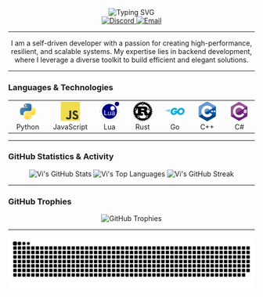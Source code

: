 <div align="center">
  <img src="https://readme-typing-svg.demolab.com?font=Fira+Code&weight=700&pause=1000&color=A382E4¢er=true&vCenter=true&width=550&lines=Hi%2C+I'm+Vi+%F0%9F%91%8B;A+Developer+Focused+on+Performance+%26+Precision;Architecting+Robust+%26+Scalable+Solutions" alt="Typing SVG" />
</div>

<div align="center">
  <a href="https://discord.com/users/1363156391866401070">
    <img src="https://img.shields.io/badge/Discord-%40promethazineluvr-5865F2?style=for-the-badge&logo=discord&logoColor=white" alt="Discord"/>
  </a>
  <a href="mailto:warped@mailhaven.su">
    <img src="https://img.shields.io/badge/Email%20Me-D14836?style=for-the-badge&logo=gmail&logoColor=white" alt="Email"/>
  </a>
</div>

---

<p align="center">
  I am a self-driven developer with a passion for creating high-performance, resilient, and scalable systems. My expertise lies in backend development, where I leverage a diverse toolkit to build efficient and elegant solutions.
</p>

---

### **Languages & Technologies**

<table align="center">
  <tr>
    <td align="center" width="96">
      <a href="#--">
        <img src="https://raw.githubusercontent.com/devicons/devicon/master/icons/python/python-original.svg" width="40" height="40" alt="Python" />
      </a>
      <br>Python
    </td>
    <td align="center" width="96">
      <a href="#--">
        <img src="https://raw.githubusercontent.com/devicons/devicon/master/icons/javascript/javascript-original.svg" width="40" height="40" alt="JavaScript" />
      </a>
      <br>JavaScript
    </td>
    <td align="center" width="96">
      <a href="#--">
        <img src="https://raw.githubusercontent.com/devicons/devicon/master/icons/lua/lua-original.svg" width="40" height="40" alt="Lua" />
      </a>
      <br>Lua
    </td>
    <td align="center" width="96">
      <a href="#--">
        <img src="https://raw.githubusercontent.com/devicons/devicon/master/icons/rust/rust-original.svg" width="40" height="40" alt="Rust" />
      </a>
      <br>Rust
    </td>
    <td align="center" width="96">
      <a href="#--">
        <img src="https://raw.githubusercontent.com/devicons/devicon/master/icons/go/go-original-wordmark.svg" width="40" height="40" alt="Go" />
      </a>
      <br>Go
    </td>
    <td align="center" width="96">
      <a href="#--">
        <img src="https://raw.githubusercontent.com/devicons/devicon/master/icons/cplusplus/cplusplus-original.svg" width="40" height="40" alt="C++" />
      </a>
      <br>C++
    </td>
    <td align="center" width="96">
      <a href="#--">
        <img src="https://raw.githubusercontent.com/devicons/devicon/master/icons/csharp/csharp-original.svg" width="40" height="40" alt="C#" />
      </a>
      <br>C#
    </td>
  </tr>
</table>

---

### **GitHub Statistics & Activity**

<div align="center">
  <img src="https://github-readme-stats.vercel.app/api?username=sleepyvill&show_icons=true&include_all_commits=true&count_private=true&bg_color=00000000&title_color=A382E4&icon_color=A382E4&text_color=c9d1d9&hide_border=true" alt="Vi's GitHub Stats" />
  <img src="https://github-readme-stats.vercel.app/api/top-langs/?username=sleepyvill&layout=compact&bg_color=00000000&title_color=A382E4&text_color=c9d1d9&hide_border=true&langs_count=8" alt="Vi's Top Languages" />
  <img src="https://github-readme-streak-stats.herokuapp.com/?user=sleepyvill&background=00000000&stroke=c9d1d9&ring=A382E4&fire=A382E4&currStreakNum=c9d1d9&sideNums=c9d1d9&currStreakLabel=c9d1d9&sideLabels=c9d1d9&dates=c9d1d9&hide_border=true" alt="Vi's GitHub Streak" />
</div>

---

### **GitHub Trophies**

<div align="center">
  <img src="https://github-profile-trophy.vercel.app/?username=sleepyvill&theme=radical&no-frame=true&no-bg=true&margin-w=4" alt="GitHub Trophies">
</div>

---

<div align="center">
  <picture>
    <source media="(prefers-color-scheme: dark)" srcset="https://raw.githubusercontent.com/sleepyvill/sleepyvill/output/github-contribution-grid-snake-dark.svg">
    <source media="(prefers-color-scheme: light)" srcset="https://raw.githubusercontent.com/sleepyvill/sleepyvill/output/github-contribution-grid-snake.svg">
    <img alt="github contribution grid snake animation" src="https://raw.githubusercontent.com/sleepyvill/sleepyvill/output/github-contribution-grid-snake.svg">
  </picture>
</div>
